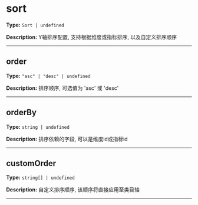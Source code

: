# sort

**Type:** `Sort | undefined`

**Description:**
Y轴排序配置, 支持根据维度或指标排序, 以及自定义排序顺序

---


## order

**Type:** `"asc" | "desc" | undefined`

**Description:**
排序顺序, 可选值为 'asc' 或 'desc'

---

## orderBy

**Type:** `string | undefined`

**Description:**
排序依赖的字段, 可以是维度id或指标id

---

## customOrder

**Type:** `string[] | undefined`

**Description:**
自定义排序顺序, 该顺序将直接应用至类目轴

---

